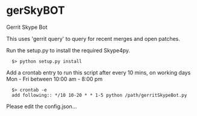 gerSkyBOT
=========

Gerrit Skype Bot

This uses 'gerrit query' to query for recent merges and open patches. 



Run the setup.py to install the required Skype4py.

      $> python setup.py install
      
Add a crontab entry to run this script after every 10 mins, on working days Mon - Fri between 10:00 am - 8:00 pm

  
      $> crontab -e
      add following:: */10 10-20 * * 1-5 python /path/gerritSkypeBot.py

Please edit the config.json...
